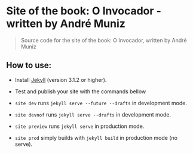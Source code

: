 # Site of the book: O Invocador - written by André Muniz

> Source code for the site of the book: O Invocador, written by André Muniz

## How to use:

- Install [Jekyll](https://jekyllrb.com/) (version 3.1.2 or higher).

- Test and publish your site with the commands bellow

- `site dev` runs `jekyll serve --future --drafts` in development mode.  

- `site devnof` runs `jekyll serve --drafts` in development mode.  

- `site preview` runs `jekyll serve` in production mode.  

- `site prod` simply builds with `jekyll build` in production mode (no serve).  

